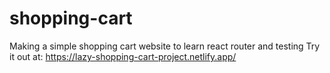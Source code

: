 # shopping-cart
Making a simple shopping cart website to learn react router and testing
Try it out at: https://lazy-shopping-cart-project.netlify.app/